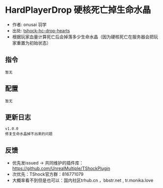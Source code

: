 # HardPlayerDrop 硬核死亡掉生命水晶

- 作者: onusai 羽学
- 出处: [tshock-hc-drop-hearts](https://github.com/onusai/tshock-hc-drop-hearts)
- 根据玩家血量计算死亡后会掉落多少生命水晶（因为硬核死亡在服务器会把玩家重置为初始状态）

## 指令

```
暂无
```

## 配置

```json5
暂无
```

## 更新日志

```
v1.0.0 
修复生命水晶掉不出来的问题
```

## 反馈

- 优先发issued -> 共同维护的插件库：https://github.com/UnrealMultiple/TShockPlugin
- 次优先：TShock官方群：816771079
- 大概率看不到但是也可以：国内社区trhub.cn ，bbstr.net , tr.monika.love
